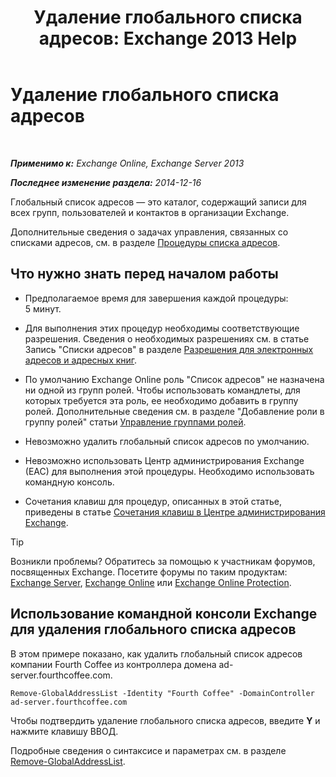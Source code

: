 ﻿---
title: 'Удаление глобального списка адресов: Exchange 2013 Help'
TOCTitle: Удаление глобального списка адресов
ms:assetid: 65d75b69-641b-4a37-a63c-47cf018f5f22
ms:mtpsurl: https://technet.microsoft.com/ru-ru/library/Bb232077(v=EXCHG.150)
ms:contentKeyID: 50488335
ms.date: 04/30/2018
mtps_version: v=EXCHG.150
ms.translationtype: HT
---

# Удаление глобального списка адресов

 

_**Применимо к:** Exchange Online, Exchange Server 2013_

_**Последнее изменение раздела:** 2014-12-16_

Глобальный список адресов — это каталог, содержащий записи для всех групп, пользователей и контактов в организации Exchange.

Дополнительные сведения о задачах управления, связанных со списками адресов, см. в разделе [Процедуры списка адресов](address-list-procedures-exchange-2013-help.md).

## Что нужно знать перед началом работы

  - Предполагаемое время для завершения каждой процедуры: 5 минут.

  - Для выполнения этих процедур необходимы соответствующие разрешения. Сведения о необходимых разрешениях см. в статье Запись "Списки адресов" в разделе [Разрешения для электронных адресов и адресных книг](email-address-and-address-book-permissions-exchange-2013-help.md).

  - По умолчанию Exchange Online роль "Список адресов" не назначена ни одной из групп ролей. Чтобы использовать командлеты, для которых требуется эта роль, ее необходимо добавить в группу ролей. Дополнительные сведения см. в разделе "Добавление роли в группу ролей" статьи [Управление группами ролей](manage-role-groups-exchange-2013-help.md).

  - Невозможно удалить глобальный список адресов по умолчанию.

  - Невозможно использовать Центр администрирования Exchange (EAC) для выполнения этой процедуры. Необходимо использовать командную консоль.

  - Сочетания клавиш для процедур, описанных в этой статье, приведены в статье [Сочетания клавиш в Центре администрирования Exchange](keyboard-shortcuts-in-the-exchange-admin-center-exchange-online-protection-help.md).

> [!TIP]  
> Возникли проблемы? Обратитесь за помощью к участникам форумов, посвященных Exchange. Посетите форумы по таким продуктам: <a href="https://go.microsoft.com/fwlink/p/?linkid=60612">Exchange Server</a>, <a href="https://go.microsoft.com/fwlink/p/?linkid=267542">Exchange Online</a> или <a href="https://go.microsoft.com/fwlink/p/?linkid=285351">Exchange Online Protection</a>.


## Использование командной консоли Exchange для удаления глобального списка адресов

В этом примере показано, как удалить глобальный список адресов компании Fourth Coffee из контроллера домена ad-server.fourthcoffee.com.

    Remove-GlobalAddressList -Identity "Fourth Coffee" -DomainController ad-server.fourthcoffee.com

Чтобы подтвердить удаление глобального списка адресов, введите **Y** и нажмите клавишу ВВОД.

Подробные сведения о синтаксисе и параметрах см. в разделе [Remove-GlobalAddressList](https://technet.microsoft.com/ru-ru/library/bb124368\(v=exchg.150\)).

